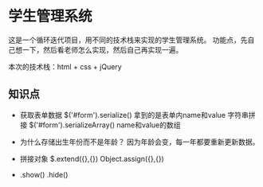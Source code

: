# 学生管理系统
这是一个循环迭代项目，用不同的技术栈来实现的学生管理系统。
功能点，先自己想一下，然后看老师怎么实现，然后自己再实现一遍。

本次的技术栈：html + css + jQuery

## 知识点
- 获取表单数据 
$('#form').serialize() 拿到的是表单内name和value 字符串拼接
$('#form').serializeArray() name和value的数组


- 为什么存储出生年份而不是年龄？
因为年龄会变，每一年都要重新更新数据。


- 拼接对象 $.extend({},{})  Object.assign({},{})

- .show() .hide()

